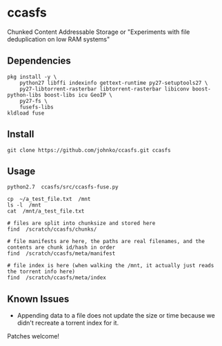 # ccasfs
Chunked Content Addressable Storage or "Experiments with file deduplication on low RAM systems"

## Dependencies

```
pkg install -y \
    python27 libffi indexinfo gettext-runtime py27-setuptools27 \
    py27-libtorrent-rasterbar libtorrent-rasterbar libiconv boost-python-libs boost-libs icu GeoIP \
    py27-fs \
    fusefs-libs
kldload fuse
```

## Install

```
git clone https://github.com/johnko/ccasfs.git ccasfs
```

## Usage

```
python2.7  ccasfs/src/ccasfs-fuse.py

cp  ~/a_test_file.txt  /mnt
ls -l  /mnt
cat  /mnt/a_test_file.txt

# files are split into chunksize and stored here
find  /scratch/ccasfs/chunks/

# file manifests are here, the paths are real filenames, and the contents are chunk id/hash in order
find  /scratch/ccasfs/meta/manifest

# file index is here (when walking the /mnt, it actually just reads the torrent info here)
find  /scratch/ccasfs/meta/index
```

## Known Issues

- Appending data to a file does not update the size or time because we didn't recreate a torrent index for it.

Patches welcome!
